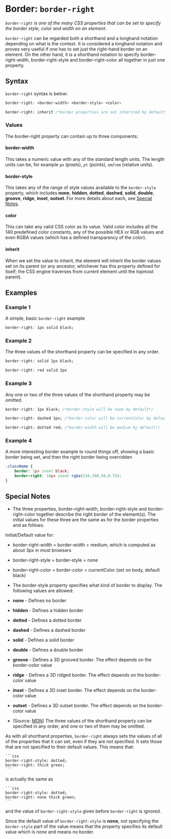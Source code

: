 # Border: `border-right`

*`border-right` is one of the many CSS properties that can be set to specify the border style, color and width on an element.*

`border-right` can be regarded both a shorthand and a longhand notation depending on what is the context. It is considered a longhand notation and proves very useful if one has to set just the right-hand border on an element. On the other hand, it is a shorthand notation to specify border-right-width, border-right-style and border-right-color all together in just one property.

## Syntax

`border-right` syntax is below:

```css
border-right: <border-width> <border-style> <color>

border-right: inherit /*border properties are not inherited by default*/
```

### Values
The border-right property can contain up to three components:

#### border-width
This takes a numeric value with any of the standard length units. The length units can be, for example `px` (pixels), `pt` (points), `em`/`rem` (relative units).

#### border-style
This takes any of the range of style values available to the `border-style` property, which includes **none**, **hidden**, **dotted**, **dashed**, **solid**, **double**, **groove**, **ridge**, **inset**, **outset**. For more details about each, see [Special Notes](#special-notes).

#### color
This can take any valid CSS color as its value. Valid color includes all the 140 predefined color constants, any of the possible HEX or RGB values and even RGBA values (which has a defined transparency of the color).

#### inherit
When we set the value to inherit, the element will inherit the border values set on its parent (or any ancestor, whichever has this property defined for itself; the CSS engine traverses from current element until the topmost parent).


## Examples

### Example 1

A simple, basic `border-right` example

```css
border-right: 1px solid black;
``` 

### Example 2

The three values of the shorthand property can be specified in any order.

```css
border-right: solid 1px black;

border-right: red solid 2px
``` 


### Example 3

Any one or two of the three values of the shorthand property may be omitted.

```css
border-right: 1px black; /*border-style will be none by default*/

border-right: dashed 1px; /*border-color will be currentColor by default*/

border-right: dotted red; /*border-width will be medium by default*/
``` 

### Example 4

A more interesting border example to round things off, showing a basic border being set, and then the right border being overridden
```css
.className {
    border: 1px inset black;
    border-right: 10px inset rgba(234,190,50,0.75);
}
```

## Special Notes

- The three properties, border-right-width, border-right-style and border-right-color together describe the right border of the element(s). The initial values for these three are the same as for the border properties and as follows.

 Initial/Default value for:
 
 -  border-right-width = border-width = medium, which is computed as about 3px in most browsers
 - border-right-style = border-style = none
 - border-right-color = border-color = currentColor (set on body, default black)


- The border-style property specifies what kind of border to display. The following values are allowed:

 - **none** - Defines no border
 - **hidden** - Defines a hidden border
 - **dotted** - Defines a dotted border
 - **dashed** - Defines a dashed border
 - **solid** - Defines a solid border
 - **double** - Defines a double border
 - **groove** - Defines a 3D grooved border. The effect depends on the border-color value
 - **ridge** - Defines a 3D ridged border. The effect depends on the border-color value
 - **inset** - Defines a 3D inset border. The effect depends on the border-color value
 - **outset** - Defines a 3D outset border. The effect depends on the border-color value

- (Source: [MDN](https://developer.mozilla.org/en-US/docs/Web/CSS/border-right)) The three values of the shorthand property can be specified in any order, and one or two of them may be omitted.

 As with all shorthand properties, `border-right` always sets the values of all of the properties that it can set, even if they are not specified. It sets those that are not specified to their default values. This means that:

    ```css
    border-right-style: dotted;
    border-right: thick green;
    ```

 is actually the same as
    
    ```css
    border-right-style: dotted;
    border-right: none thick green;
    ```

 and the value of `border-right-style` given before `border-right` is ignored.

 Since the default value of `border-right-style` is **none**, not specifying the `border-style` part of the value means that the property specifies its default value which is *none* and means no border.